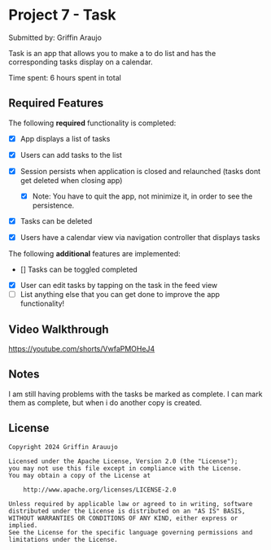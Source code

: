 # Project 7 - Task

Submitted by: Griffin Araujo

Task is an app that allows you to make a to do list and has the corresponding tasks display on a calendar.

Time spent: 6 hours spent in total

## Required Features

The following **required** functionality is completed:

- [X] App displays a list of tasks
- [X] Users can add tasks to the list
- [X] Session persists when application is closed and relaunched (tasks dont get deleted when closing app) 
  - [X] Note: You have to quit the app, not minimize it, in order to see the persistence.
- [X] Tasks can be deleted
- [X] Users have a calendar view via navigation controller that displays tasks	


The following **additional** features are implemented:

- [] Tasks can be toggled completed
- [X] User can edit tasks by tapping on the task in the feed view
- [ ] List anything else that you can get done to improve the app functionality!

## Video Walkthrough


https://youtube.com/shorts/VwfaPMOHeJ4

## Notes

I am still having problems with the tasks be marked as complete. I can mark them as complete, but when i do another copy is created.

## License

    Copyright 2024 Griffin Arauujo

    Licensed under the Apache License, Version 2.0 (the "License");
    you may not use this file except in compliance with the License.
    You may obtain a copy of the License at

        http://www.apache.org/licenses/LICENSE-2.0

    Unless required by applicable law or agreed to in writing, software
    distributed under the License is distributed on an "AS IS" BASIS,
    WITHOUT WARRANTIES OR CONDITIONS OF ANY KIND, either express or implied.
    See the License for the specific language governing permissions and
    limitations under the License.
